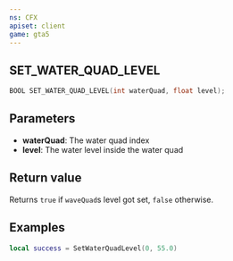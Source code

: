 ```yaml
---
ns: CFX
apiset: client
game: gta5
---
```

## SET_WATER_QUAD_LEVEL

```c
BOOL SET_WATER_QUAD_LEVEL(int waterQuad, float level);
```

## Parameters
* **waterQuad**: The water quad index
* **level**: The water level inside the water quad

## Return value
Returns `true` if `waveQuad`s level got set, `false` otherwise.

## Examples

```lua
local success = SetWaterQuadLevel(0, 55.0)
```
